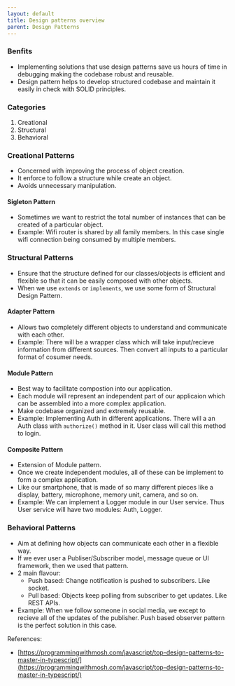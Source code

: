 ```yaml
---
layout: default
title: Design patterns overview
parent: Design Patterns
---
```


### Benfits

- Implementing solutions that use design patterns save us hours of time in debugging making the codebase robust and reusable.
- Design pattern helps to develop structured codebase and maintain it easily in check with SOLID principles.

### Categories

1. Creational
2. Structural
3. Behavioral

### Creational Patterns

- Concerned with improving the process of object creation.
- It enforce to follow a structure while create an object.
- Avoids unnecessary manipulation.

#### Sigleton Pattern

- Sometimes we want to restrict the total number of instances that can be created of a particular object.
- Example: Wifi router is shared by all family members. In this case single wifi connection being consumed by multiple members.

### Structural Patterns

- Ensure that the structure defined for our classes/objects is efficient and flexible so that it can be easily composed with other objects.
- When we use `extends` or `implements`, we use some form of Structural Design Pattern.

#### Adapter Pattern

- Allows two completely different objects to understand and communicate with each other.
- Example: There will be a wrapper class which will take input/recieve information from different sources. Then convert all inputs to a particular format of cosumer needs.

#### Module Pattern

- Best way to facilitate compostion into our application.
- Each module will represent an independent part of our applicaion which can be assembled into a more complex application.
- Make codebase organized and extremely reusable.
- Example: Implementing Auth in different applications. There will a an Auth class with `authorize()` method in it. User class will call this method to login.

#### Composite Pattern

- Extension of Module pattern.
- Once we create independent modules, all of these can be implement to form a complex application.
- Like our smartphone, that is made of so many different pieces like a display, battery, microphone, memory unit, camera, and so on.
- Example: We can implement a Logger module in our User service. Thus User service will have two modules: Auth, Logger.

### Behavioral Patterns

- Aim at defining how objects can communicate each other in a flexible way.
- If we ever user a Publiser/Subscriber model, message queue or UI framework, then we used that pattern.
- 2 main flavour:
  - Push based: Change notification is pushed to subscribers. Like socket.
  - Pull based: Objects keep polling from subscriber to get updates. Like REST APIs.
- Example: When we follow someone in social media, we except to recieve all of the updates of the publisher. Push based observer pattern is the perfect solution in this case.

References:

- [https://programmingwithmosh.com/javascript/top-design-patterns-to-master-in-typescript/](https://programmingwithmosh.com/javascript/top-design-patterns-to-master-in-typescript/)
